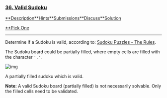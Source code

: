 ### [36. Valid Sudoku](https://leetcode.com/problems/valid-sudoku/description/)

[**Description](https://leetcode.com/problems/valid-sudoku/description/)[**Hints](https://leetcode.com/problems/valid-sudoku/hints/)[**Submissions](https://leetcode.com/problems/valid-sudoku/submissions/)[**Discuss](https://leetcode.com/problems/valid-sudoku/discuss/)[**Solution](https://leetcode.com/problems/valid-sudoku/solution/)

[**Pick One](https://leetcode.com/problems/random-one-question/)

------

Determine if a Sudoku is valid, according to: [Sudoku Puzzles - The Rules](http://sudoku.com.au/TheRules.aspx).

The Sudoku board could be partially filled, where empty cells are filled with the character `'.'`.

![img](http://upload.wikimedia.org/wikipedia/commons/thumb/f/ff/Sudoku-by-L2G-20050714.svg/250px-Sudoku-by-L2G-20050714.svg.png)

A partially filled sudoku which is valid.

**Note:**
A valid Sudoku board (partially filled) is not necessarily solvable. Only the filled cells need to be validated.